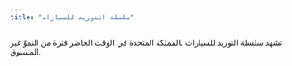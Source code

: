 ```yaml
---
title: "سلسلة التوريد للسيارات"
---
```


تشهد سلسلة التوريد للسيارات بالمملكة المتحدة في الوقت الحاضر فترة من النموّ غير المسبوق. 
